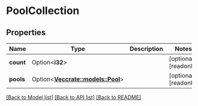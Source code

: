 # PoolCollection

## Properties

Name | Type | Description | Notes
------------ | ------------- | ------------- | -------------
**count** | Option<**i32**> |  | [optional][readonly]
**pools** | Option<[**Vec<crate::models::Pool>**](pool.md)> |  | [optional][readonly]

[[Back to Model list]](../README.md#documentation-for-models) [[Back to API list]](../README.md#documentation-for-api-endpoints) [[Back to README]](../README.md)


